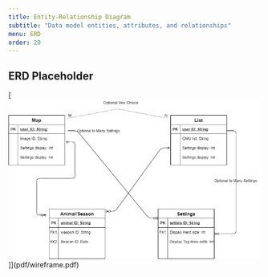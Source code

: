 ```yaml
---
title: Entity-Relationship Diagram
subtitle: "Data model entities, attributes, and relationships"
menu: ERD
order: 20
---
```


## ERD Placeholder


[![Top Tag Wireframe](img/erd.png)]](pdf/wireframe.pdf)